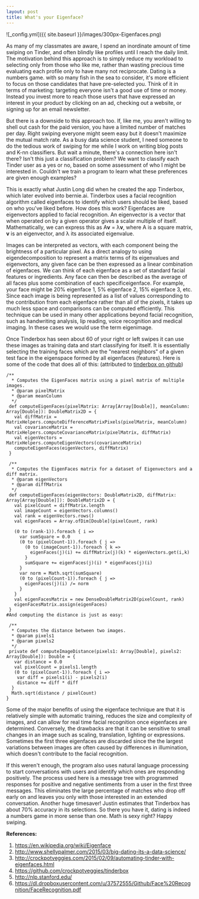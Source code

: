 ```yaml
---
layout: post
title: What's your Eigenface?
---
```


![_config.yml]({{ site.baseurl }}/images/300px-Eigenfaces.png)

  As many of my classmates are aware, I spend an inordinate amount of time swiping on Tinder, and often blindly like profiles until I reach the daily limit.  The motivation behind this approach is to simply reduce my workload to selecting only from those who like me, rather than wasting precious time evaluating each profile only to have many not reciprocate.  Dating is a numbers game.  with so many fish in the sea to consider, it's more efficient to focus on those candidates that have pre-selected you.  Think of it in terms of marketing: targeting everyone isn't a good use of time or money.   Instead you invest more to reach those users that have expressed an interest in your product by clicking on an ad, checking out a website, or signing up for an email newsletter.  
  
  But there is a downside to this approach too.  If, like me, you aren't willing to shell out cash for the paid version, you have a limited number of matches per day.  Right swiping everyone might seem easy but it doesn't maximize the mutual match rate.  As a busy data science student, I need someone to do the tedious work of swiping for me while I work on writing blog posts and K-nn classifiers.  But wait a minute, there's a connection here isn't there?  Isn't this just a classification problem?  We want to classify each Tinder user as a yes or no, based on some assessment of who I might be interested in.   Couldn't we train a program to learn what these preferences are given enough examples?
  
  This is exactly what Justin Long did when he created the app Tinderbox, which later evolved into bernie.ai. Tinderbox uses a facial recognition algorithm called eigenfaces to identify which users should be liked, based on who you've liked before.  How does this work? Eigenfaces are eigenvectors applied to facial recognition.  An eigenvector is a vector that when operated on by a given operator gives a scalar multiple of itself. Mathematically, we can express this as A**v** = &#955;**v**, where A is a square matrix, **v** is an eigenvector, and &#955; its associated eigenvalue.
  
  Images can be interpreted as vectors, with each component being the brightness of a particular pixel.  As a direct analogy to using eigendecomposition to represent a matrix terms of its eigenvalues and eigenvectors, any given face can be then expressed as a linear combination of eigenfaces.  We can think of each eigenface as a set of standard facial features or ingredients.  Any face can then be described as the average of all faces plus some combination of each specificeigenface.  For example, your face might be 20% eigenface 1, 5% eigenface 2, 15% eigenface 3, etc.  Since each image is being represented as a list of values corresponding to the contribution from each eigenface rather than all of the pixels, it takes up much less space and comparisons can be computed efficiently. This technique can be used in many other applications beyond facial recognition, such as handwriting analysis, lip reading, voice recognition and medical imaging.  In these cases we would use the term eigenimage.  
  
  Once Tinderbox has seen about 60 of your right or left swipes it can use these images as training data and start classifying for itself.  It is essentially selecting the training faces which are the "nearest neighbors" of a given test face in the eigenspace formed by all eigenfaces (features). Here is some of the code that does all of this:
(attributed to [tinderbox on github](https://github.com/crockpotveggies/tinderbox))

```
/**
  * Computes the EigenFaces matrix using a pixel matrix of multiple images.
  * @param pixelMatrix
  * @param meanColumn
  */
 def computeEigenFaces(pixelMatrix: Array[Array[Double]], meanColumn: Array[Double]): DoubleMatrix2D = {
   val diffMatrix = MatrixHelpers.computeDifferenceMatrixPixels(pixelMatrix, meanColumn)
   val covarianceMatrix = MatrixHelpers.computeCovarianceMatrix(pixelMatrix, diffMatrix)
   val eigenVectors = MatrixHelpers.computeEigenVectors(covarianceMatrix)
   computeEigenFaces(eigenVectors, diffMatrix)
 }

 /**
  * Computes the EigenFaces matrix for a dataset of Eigenvectors and a diff matrix.
  * @param eigenVectors
  * @param diffMatrix
  */
 def computeEigenFaces(eigenVectors: DoubleMatrix2D, diffMatrix: Array[Array[Double]]): DoubleMatrix2D = {
   val pixelCount = diffMatrix.length
   val imageCount = eigenVectors.columns()
   val rank = eigenVectors.rows()
   val eigenFaces = Array.ofDim[Double](pixelCount, rank)

   (0 to (rank-1)).foreach { i =>
     var sumSquare = 0.0
     (0 to (pixelCount-1)).foreach { j =>
       (0 to (imageCount-1)).foreach { k =>
         eigenFaces(j)(i) += diffMatrix(j)(k) * eigenVectors.get(i,k)
       }
       sumSquare += eigenFaces(j)(i) * eigenFaces(j)(i)
     }
     var norm = Math.sqrt(sumSquare)
     (0 to (pixelCount-1)).foreach { j =>
       eigenFaces(j)(i) /= norm
     }
   }
   val eigenFacesMatrix = new DenseDoubleMatrix2D(pixelCount, rank)
   eigenFacesMatrix.assign(eigenFaces)
 }
#And computing the distance is just as easy:

 /**
  * Computes the distance between two images.
  * @param pixels1
  * @param pixels2
  */
 private def computeImageDistance(pixels1: Array[Double], pixels2: Array[Double]): Double = {
   var distance = 0.0
   val pixelCount = pixels1.length
   (0 to (pixelCount-1)).foreach { i =>
    var diff = pixels1(i) - pixels2(i)
    distance += diff * diff
  }
  Math.sqrt(distance / pixelCount)
}

```

  Some of the major benefits of using the eigenface technique are that it is relatively simple with automatic training, reduces the size and complexity of images, and can allow for real time facial recognition once eigenfaces are determined.  Conversely, the drawbacks are that it can be sensitive to small changes in an image such as scaling, translation, lighting or expressions. Sometimes the first three eigenfaces are discarded since the the largest variations between images are often caused by differences in illumination, which doesn't contribute to the facial recognition. 
  
  If this weren't enough, the program also uses natural language processing to start conversations with users and identify which ones are responding positively.  The process used here is a message tree with programmed responses for positive and negative sentiments from a user in the first three messages.  This eliminates the large percentage of matches who drop off early on and leaves you only with those interested in an extended conversation.  Another huge timesaver!  Justin estimates that Tinderbox has about 70% accuracy in its selections. So there you have it, dating is indeed a numbers game in more sense than one.  Math is sexy right?  Happy swiping.

**References:**

1. https://en.wikipedia.org/wiki/Eigenface
2. http://www.shellypalmer.com/2015/03/big-dating-its-a-data-science/
3. http://crockpotveggies.com/2015/02/09/automating-tinder-with-eigenfaces.html
4. https://github.com/crockpotveggies/tinderbox
5. http://nlp.stanford.edu/
6. https://dl.dropboxusercontent.com/u/37572555/Github/Face%20Recognition/FaceRecognition.pdf
